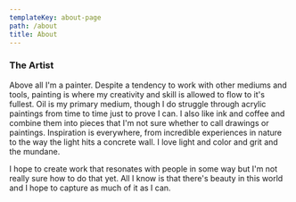 ```yaml
---
templateKey: about-page
path: /about
title: About
---
```

### The Artist

Above all I'm a painter. Despite a tendency to work with other mediums and tools, painting is where my creativity and skill is allowed to flow to it's fullest. Oil is my primary medium, though I do struggle through acrylic paintings from time to time just to prove I can. I also like ink and coffee and combine them into pieces that I'm not sure whether to call drawings or paintings. Inspiration is everywhere, from incredible experiences in nature to the way the light hits a concrete wall. I love light and color and grit and the mundane.


I hope to create work that resonates with people in some way but I'm not really sure how to do that yet. All I know is that there's beauty in this world and I hope to capture as much of it as I can.